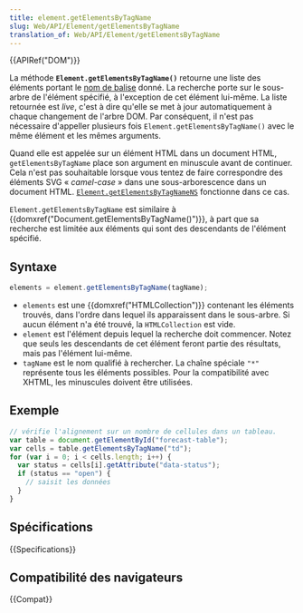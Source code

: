 ```yaml
---
title: element.getElementsByTagName
slug: Web/API/Element/getElementsByTagName
translation_of: Web/API/Element/getElementsByTagName
---
```


{{APIRef("DOM")}}

La méthode **`Element.getElementsByTagName()`** retourne une liste des éléments portant le [nom de balise](/fr/docs/Web/API/Element/tagName) donné. La recherche porte sur le sous-arbre de l'élément spécifié, à l'exception de cet élément lui-même. La liste retournée est _live_, c'est à dire qu'elle se met à jour automatiquement à chaque changement de l'arbre DOM. Par conséquent, il n'est pas nécessaire d'appeller plusieurs fois `Element.getElementsByTagName()` avec le même élément et les mêmes arguments.

Quand elle est appelée sur un élément HTML dans un document HTML, `getElementsByTagName` place son argument en minuscule avant de continuer. Cela n'est pas souhaitable lorsque vous tentez de faire correspondre des éléments SVG «&nbsp;<i lang="en">camel-case</i>&nbsp;» dans une sous-arborescence dans un document HTML. [`Element.getElementsByTagNameNS`](/fr/docs/Web/API/Element/getElementsByTagNameNS) fonctionne dans ce cas.

`Element.getElementsByTagName` est similaire à {{domxref("Document.getElementsByTagName()")}}, à part que sa recherche est limitée aux éléments qui sont des descendants de l'élément spécifié.

## Syntaxe

```js
elements = element.getElementsByTagName(tagName);
```

- `elements` est une {{domxref("HTMLCollection")}} contenant les éléments trouvés, dans l'ordre dans lequel ils apparaissent dans le sous-arbre. Si aucun élément n'a été trouvé, la `HTMLCollection` est vide.
- `element` est l'élément depuis lequel la recherche doit commencer. Notez que seuls les descendants de cet élément feront partie des résultats, mais pas l'élément lui-même.
- `tagName` est le nom qualifié à rechercher. La chaîne spéciale `"*"` représente tous les éléments possibles. Pour la compatibilité avec XHTML, les minuscules doivent être utilisées.

## Exemple

```js
// vérifie l'alignement sur un nombre de cellules dans un tableau.
var table = document.getElementById("forecast-table");
var cells = table.getElementsByTagName("td");
for (var i = 0; i < cells.length; i++) {
  var status = cells[i].getAttribute("data-status");
  if (status == "open") {
    // saisit les données
  }
}
```

## Spécifications

{{Specifications}}

## Compatibilité des navigateurs

{{Compat}}
